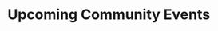 <!-- .slide: data-background-image="images/cephdays-background-title-block.jpg" data-background-size="contain" -->
# Upcoming Community Events <!-- .element: class="cephday-front-h1" -->


<!-- .slide: data-background-image="images/cephalocon-banner_4to3.png" data-background-size="contain" -->


<!-- .slide: data-background-image="images/openstack-summit-vancouver18.jpg" data-background-size="contain" -->


<!-- .slide: data-background-image="images/openstack-summit-berlin18.jpg" data-background-size="contain" -->
